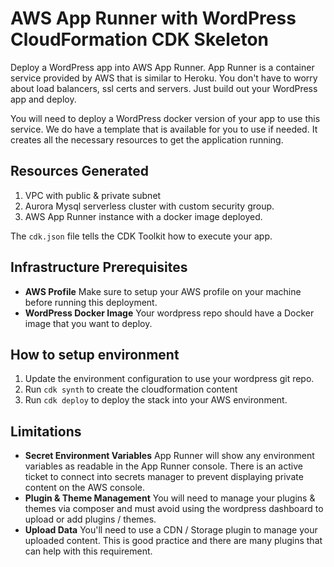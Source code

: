# AWS App Runner with WordPress CloudFormation CDK Skeleton

Deploy a WordPress app into AWS App Runner. App Runner is a container service provided by AWS that is similar to Heroku. You don't have to worry about load balancers, ssl certs and servers. Just build out your WordPress app and deploy.

You will need to deploy a WordPress docker version of your app to use this service. We do have a template that is available for you to use if needed.
It creates all the necessary resources to get the application running.


## Resources Generated
1. VPC with public & private subnet
2. Aurora Mysql serverless cluster with custom security group.
3. AWS App Runner instance with a docker image deployed.

The `cdk.json` file tells the CDK Toolkit how to execute your app.

## Infrastructure Prerequisites
- **AWS Profile** Make sure to setup your AWS profile on your machine before running this deployment.
- **WordPress Docker Image** Your wordpress repo should have a Docker image that you want to deploy.

## How to setup environment

1. Update the environment configuration to use your wordpress git repo.
2. Run `cdk synth` to create the cloudformation content
3. Run `cdk deploy` to deploy the stack into your AWS environment.


## Limitations
- **Secret Environment Variables** App Runner will show any environment variables as readable in the App Runner console. There is an active ticket to connect into secrets manager to prevent displaying private content on the AWS console.
- **Plugin & Theme Management** You will need to manage your plugins & themes via composer and must avoid using the wordpress dashboard to upload or add plugins / themes.
- **Upload Data** You'll need to use a CDN / Storage plugin to manage your uploaded content. This is good practice and there are many plugins that can help with this requirement.
